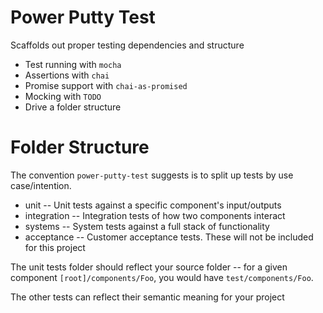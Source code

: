 # Power Putty Test

Scaffolds out proper testing dependencies and structure

* Test running with `mocha`
* Assertions with `chai` 
* Promise support with `chai-as-promised`
* Mocking with `TODO`
* Drive a folder structure

# Folder Structure 

The convention `power-putty-test` suggests is to split up tests by use case/intention. 

* unit -- Unit tests against a specific component's input/outputs
* integration -- Integration tests of how two components interact
* systems -- System tests against a full stack of functionality
* acceptance -- Customer acceptance tests. These will not be included for this project

The unit tests folder should reflect your source folder -- for a given component 
`[root]/components/Foo`, you would have `test/components/Foo`.

The other tests can reflect their semantic meaning for your project

